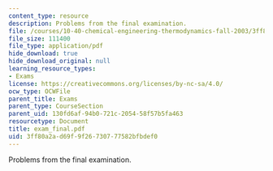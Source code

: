```yaml
---
content_type: resource
description: Problems from the final examination.
file: /courses/10-40-chemical-engineering-thermodynamics-fall-2003/3ff80a2ad69f9f26730777582bfbdef0_exam_final.pdf
file_size: 111400
file_type: application/pdf
hide_download: true
hide_download_original: null
learning_resource_types:
- Exams
license: https://creativecommons.org/licenses/by-nc-sa/4.0/
ocw_type: OCWFile
parent_title: Exams
parent_type: CourseSection
parent_uid: 130fd6af-94b0-721c-2054-58f57b5fa463
resourcetype: Document
title: exam_final.pdf
uid: 3ff80a2a-d69f-9f26-7307-77582bfbdef0
---
```

Problems from the final examination.